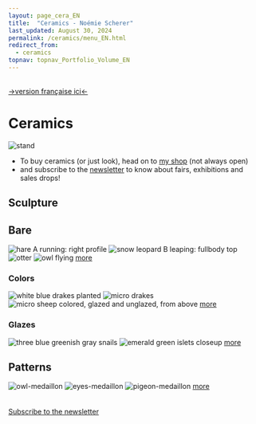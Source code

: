 ```yaml
---
layout: page_cera_EN
title:  "Ceramics - Noémie Scherer"
last_updated: August 30, 2024
permalink: /ceramics/menu_EN.html
redirect_from:
  - ceramics
topnav: topnav_Portfolio_Volume_EN
---
```

\
[->version française ici<-](/ceramique)

# Ceramics
![stand](/assets/ceramics/IMG_0414-clean_glazed.jpg)

- To buy ceramics (or just look), head on to [my shop](https://nolanfa-shop.fourthwall.com/) (not always open)
- and subscribe to the [newsletter](https://forms.gle/sVFdmqG9m2JGmU4HA) to know about fairs, exhibitions and sales drops!

## Sculpture 
## Bare
![hare A running: right profile](/assets/ceramics/AVA2679_wm_glazed.jpg)
![snow leopard B leaping: fullbody top](/assets/ceramics/AVA2590_wm_glazed.jpg)
![otter](/assets/ceramics/AVA2835_wm_glazed.jpg)
![owl flying](/assets/ceramics/AVA2624_wm_glazed.jpg)
[more](sculpture-bare_EN.html)
### Colors
![white blue drakes planted](/assets/ceramics/IMG_0791_wm_glazed.jpg)
![micro drakes](/assets/ceramics/AVA2856_wm_glazed.jpg)
![micro sheep colored, glazed and unglazed, from above](/assets/ceramics/IMG_0864_wm_engobes-BOTZ_glazed.jpg)
[more](sculpture-colors_EN.html)
### Glazes
![three blue greenish gray snails](/assets/ceramics/IMG_0599_wm_glazed.jpg)
![emerald green islets closeup](/assets/ceramics/IMG_0622_wm_glazed.jpg)
[more](sculpture-glazes_EN.html)
## Patterns
![owl-medaillon](/assets/ceramics/P1000458_wm_glazed.jpg)
![eyes-medaillon](/assets/ceramics/P1000466_wm_glazed.jpg)
![pigeon-medaillon](/assets/ceramics/P1000472_wm_glazed.jpg)
[more](patterns_EN.html)
\
\
\
[Subscribe to the newsletter](https://forms.gle/sVFdmqG9m2JGmU4HA)
